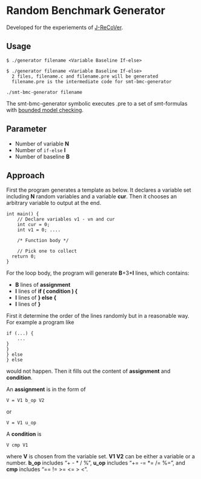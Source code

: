# Random Benchmark Generator

Developed for the experiements of [J-ReCoVer](http://jrecover.iis.sinica.edu.tw/).

## Usage
```
$ ./generator filename <Variable Baseline If-else>
```
```
$ ./generator filename <Variable Baseline If-else>
  2 files, filename.c and filename.pre will be generated
  filename.pre is the intermediate code for smt-bmc-generator
```
```
./smt-bmc-generator filename
```
The smt-bmc-generator symbolic executes .pre to a set of smt-formulas with
[bounded model checking](http://fmv.jku.at/bmc/).


## Parameter
- Number of variable **N**
- Number of `if-else`  **I**
- Number of baseline **B**


## Approach

First the program generates a template as below. It declares a variable set including 
**N** random variables and a variable **cur**. Then it chooses an arbitrary variable 
to output at the end.
```
int main() {
	// Declare variables v1 - vn and cur
	int cur = 0;
	int v1 = 0; ....

	/* Function body */

	// Pick one to collect
  return 0;
}
```

For the loop body, the program will generate **B**+3***I** lines, which contains:

- **B** lines of  **assignment**
- **I**  lines of   **if ( condition ) {**
- **I**  lines of   **} else {**
- **I**  lines of   **}**

First it determine the order of the lines randomly but in a reasonable way. For example 
a program like
```
if (...) {
	...
}
}
} else
} else
```
would not happen. Then it fills out the content of **assignment** and **condition**.

An **assignment** is  in the form of 

```
V = V1 b_op V2
```
or
```
V = V1 u_op
```

A **condition** is 

```
V cmp V1
```
where **V** is chosen from the variable set. **V1 V2** can be either a variable or a 
number. **b_op** includes “+ - * / %”, **u_op** includes “+= -= *= /= %=”, and **cmp** 
includes “== != >= <= > <”.


